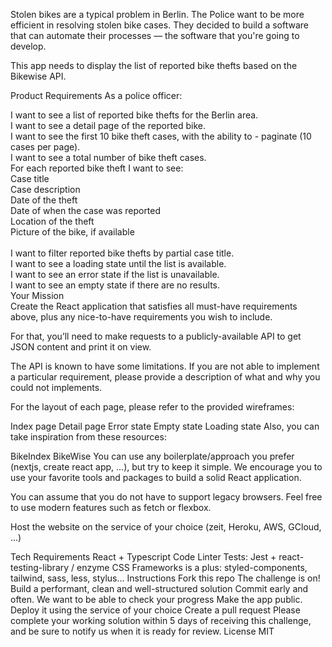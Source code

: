 Stolen bikes are a typical problem in Berlin. The Police want to be more efficient in resolving stolen bike cases. They decided to build a software that can automate their processes — the software that you're going to develop.

This app needs to display the list of reported bike thefts based on the Bikewise API.

Product Requirements
As a police officer:

 I want to see a list of reported bike thefts for the Berlin area. <br>
 I want to see a detail page of the reported bike. <br> 
 I want to see the first 10 bike theft cases, with the ability to - paginate (10 cases per page). <br>
 I want to see a total number of bike theft cases. <br>
 For each reported bike theft I want to see: <br>
 Case title <br>
 Case description <br>
 Date of the theft <br>
 Date of when the case was reported <br>
 Location of the theft <br>
 Picture of the bike, if available <br>
 <br>
 I want to filter reported bike thefts by partial case title. <br>
 I want to see a loading state until the list is available. <br>
 I want to see an error state if the list is unavailable. <br>
 I want to see an empty state if there are no results. <br>
Your Mission<br>
Create the React application that satisfies all must-have requirements above, plus any nice-to-have requirements you wish to include.

For that, you’ll need to make requests to a publicly-available API to get JSON content and print it on view.

The API is known to have some limitations. If you are not able to implement a particular requirement, please provide a description of what and why you could not implements.

For the layout of each page, please refer to the provided wireframes:

Index page
Detail page
Error state
Empty state
Loading state
Also, you can take inspiration from these resources:

BikeIndex
BikeWise
You can use any boilerplate/approach you prefer (nextjs, create react app, ...), but try to keep it simple. We encourage you to use your favorite tools and packages to build a solid React application.

You can assume that you do not have to support legacy browsers. Feel free to use modern features such as fetch or flexbox.

Host the website on the service of your choice (zeit, Heroku, AWS, GCloud, ...)

Tech Requirements
React + Typescript
Code Linter
Tests: Jest + react-testing-library / enzyme
CSS Frameworks is a plus: styled-components, tailwind, sass, less, stylus...
Instructions
Fork this repo
The challenge is on!
Build a performant, clean and well-structured solution
Commit early and often. We want to be able to check your progress
Make the app public. Deploy it using the service of your choice
Create a pull request
Please complete your working solution within 5 days of receiving this challenge, and be sure to notify us when it is ready for review.
License
MIT
